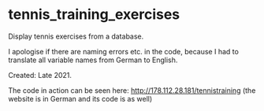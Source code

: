 # tennis_training_exercises
Display tennis exercises from a database.

I apologise if there are naming errors etc. in the code, because I had to translate all variable names from German to English.

Created: Late 2021.

The code in action can be seen here: http://178.112.28.181/tennistraining (the website is in German and its code is as well)
